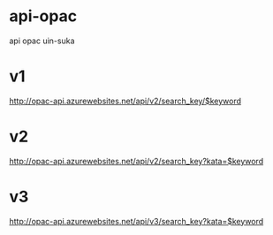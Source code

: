 # api-opac
api opac uin-suka

# v1
http://opac-api.azurewebsites.net/api/v2/search_key/$keyword

# v2
http://opac-api.azurewebsites.net/api/v2/search_key?kata=$keyword

# v3
http://opac-api.azurewebsites.net/api/v3/search_key?kata=$keyword